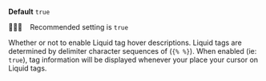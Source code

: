 **Default** `true`

💁🏽‍♀️ &nbsp;&nbsp; Recommended setting is `true`

Whether or not to enable Liquid tag hover descriptions. Liquid tags are determined by delimiter character sequences of (`{% %}`). When enabled (ie: `true`), tag information will be displayed whenever your place your cursor on Liquid tags.


